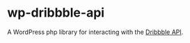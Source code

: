 # wp-dribbble-api
A WordPress php library for interacting with the [Dribbble API](http://developer.dribbble.com/v1/).
